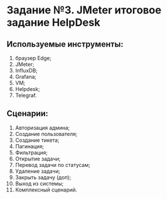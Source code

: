 # Задание №3. JMeter итоговое задание HelpDesk
  ## Используемые инструменты:
  1) браузер Edge;
  2) JMeter;
  3) InfluxDB;
  4) Grafana;
  5) VM;
  6) Helpdesk;
  7) Telegraf.
  ## Сценарии: 
  1) Авторизация админа;
  2) Создание пользователя;
  3) Создание тикета;
  4) Пагинация;
  5) Фильтрация;
  6) Открытие задачи;
  7) Перевод задачи по статусам;
  8) Удаление задачи;
  9) Закрыть задачу (доп);
  10) Выход из системы;
  11) Комплексный сценарий.
